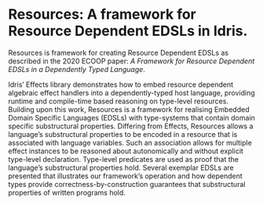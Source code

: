 # Resources: A framework for Resource Dependent EDSLs in Idris.

Resources is framework for creating Resource Dependent EDSLs as described in the 2020 ECOOP paper: *A Framework for Resource Dependent EDSLs in a Dependently Typed Language*.

Idris’ Effects library demonstrates how to embed resource dependent algebraic effect handlers into a dependently-typed host language, providing runtime and compile-time based reasoning on type-level resources.
Building upon this work, Resources is a framework for realising Embedded Domain Specific Languages (EDSLs) with type-systems that contain domain specific substructural properties. Differing from Effects, Resources allows a language’s substructural properties to be encoded in a resource that is associated with language variables.
Such an association allows for multiple effect instances to be reasoned about autonomically and without explicit type-level declaration. Type-level predicates are used as proof that the language’s substructural properties hold.
Several exemplar EDSLs are presented that illustrates our framework’s operation and how dependent types provide correctness-by-construction guarantees that substructural properties of written programs hold.
